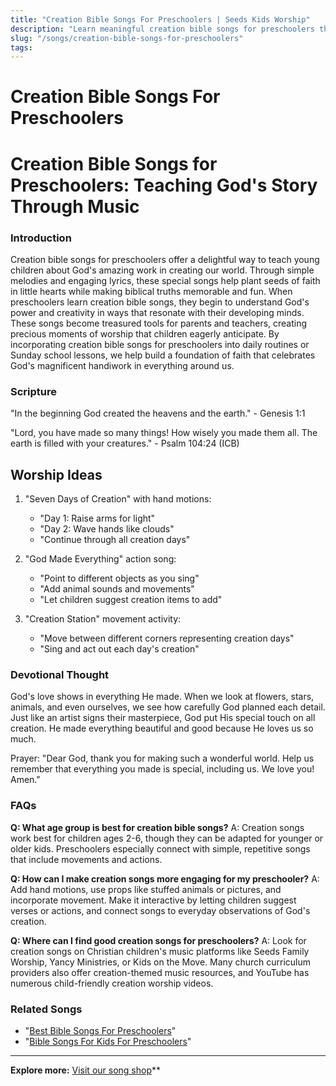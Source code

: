 ```yaml
---
title: "Creation Bible Songs For Preschoolers | Seeds Kids Worship"
description: "Learn meaningful creation bible songs for preschoolers that teach Scripture through music. Interactive worship resources for kids and families."
slug: "/songs/creation-bible-songs-for-preschoolers"
tags:
---
```


# Creation Bible Songs For Preschoolers

# Creation Bible Songs for Preschoolers: Teaching God's Story Through Music

### Introduction
Creation bible songs for preschoolers offer a delightful way to teach young children about God's amazing work in creating our world. Through simple melodies and engaging lyrics, these special songs help plant seeds of faith in little hearts while making biblical truths memorable and fun. When preschoolers learn creation bible songs, they begin to understand God's power and creativity in ways that resonate with their developing minds. These songs become treasured tools for parents and teachers, creating precious moments of worship that children eagerly anticipate. By incorporating creation bible songs for preschoolers into daily routines or Sunday school lessons, we help build a foundation of faith that celebrates God's magnificent handiwork in everything around us.

### Scripture
"In the beginning God created the heavens and the earth." - Genesis 1:1

"Lord, you have made so many things! How wisely you made them all. The earth is filled with your creatures." - Psalm 104:24 (ICB)

## Worship Ideas
1. "Seven Days of Creation" with hand motions:
   - "Day 1: Raise arms for light"
   - "Day 2: Wave hands like clouds"
   - "Continue through all creation days"

2. "God Made Everything" action song:
   - "Point to different objects as you sing"
   - "Add animal sounds and movements"
   - "Let children suggest creation items to add"

3. "Creation Station" movement activity:
   - "Move between different corners representing creation days"
   - "Sing and act out each day's creation"

### Devotional Thought
God's love shows in everything He made. When we look at flowers, stars, animals, and even ourselves, we see how carefully God planned each detail. Just like an artist signs their masterpiece, God put His special touch on all creation. He made everything beautiful and good because He loves us so much.

Prayer: "Dear God, thank you for making such a wonderful world. Help us remember that everything you made is special, including us. We love you! Amen."

### FAQs
**Q: What age group is best for creation bible songs?**
A: Creation songs work best for children ages 2-6, though they can be adapted for younger or older kids. Preschoolers especially connect with simple, repetitive songs that include movements and actions.

**Q: How can I make creation songs more engaging for my preschooler?**
A: Add hand motions, use props like stuffed animals or pictures, and incorporate movement. Make it interactive by letting children suggest verses or actions, and connect songs to everyday observations of God's creation.

**Q: Where can I find good creation songs for preschoolers?**
A: Look for creation songs on Christian children's music platforms like Seeds Family Worship, Yancy Ministries, or Kids on the Move. Many church curriculum providers also offer creation-themed music resources, and YouTube has numerous child-friendly creation worship videos.

### Related Songs

- "[Best Bible Songs For Preschoolers](/songs/best-bible-songs-for-preschoolers/)"
- "[Bible Songs For Kids For Preschoolers](/songs/bible-songs-for-kids-for-preschoolers/)"

---

**Explore more:** [Visit our song shop](https://seedskidsworship.com/shop)**

<!-- Schema Markup -->
<script type="application/ld+json">
{
  "@context": "https://schema.org",
  "@type": "MusicRecording",
  "name": "Creation Bible Songs For Preschoolers",
  "byArtist": {
    "@type": "MusicGroup",
    "name": "Seeds Kids Worship"
  },
  "isFamilyFriendly": true,
  "url": "https://seedskidsworship.com/songs/creation-bible-songs-for-preschoolers/"
}
</script>